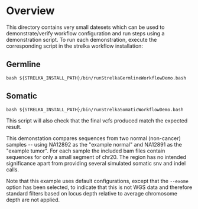 
# Overview

This directory contains very small datesets which can be used to
demonstrate/verify workflow configuration and run steps using a
demonstration script. To run each demonstration, execute the
corresponding script in the strelka workflow installation:

## Germline

    bash ${STRELKA_INSTALL_PATH}/bin/runStrelkaGermlineWorkflowDemo.bash


## Somatic

    bash ${STRELKA_INSTALL_PATH}/bin/runStrelkaSomaticWorkflowDemo.bash


This script will also check that the final vcfs produced match the
expected result.

This demonstation compares sequences from two normal (non-cancer)
samples -- using NA12892 as the "example normal" and NA12891 as the
"example tumor". For each sample the included bam files contain
sequences for only a small segment of chr20. The region has no
intended significance apart from providing several simulated somatic
snv and indel calls.

Note that this example uses default configurations, except that  the
`--exome` option has been selected, to indicate that this is not WGS
data and therefore standard filters based on locus depth relative to
average chromosome depth are not applied.

